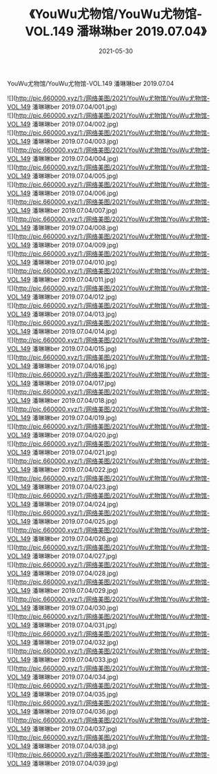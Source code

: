 ﻿---
layout: post
title:  《YouWu尤物馆/YouWu尤物馆-VOL.149 潘琳琳ber 2019.07.04》
date:   2021-05-30
img: http://pic.660000.xyz/1:/网络美图/2021/YouWu尤物馆/YouWu尤物馆-VOL.149 潘琳琳ber 2019.07.04/000.jpg
categories: [美女, 清纯, 唯美]
---

YouWu尤物馆/YouWu尤物馆-VOL.149 潘琳琳ber 2019.07.04

 ![](http://pic.660000.xyz/1:/网络美图/2021/YouWu尤物馆/YouWu尤物馆-VOL.149 潘琳琳ber 2019.07.04/001.jpg) <br>![](http://pic.660000.xyz/1:/网络美图/2021/YouWu尤物馆/YouWu尤物馆-VOL.149 潘琳琳ber 2019.07.04/002.jpg) <br>![](http://pic.660000.xyz/1:/网络美图/2021/YouWu尤物馆/YouWu尤物馆-VOL.149 潘琳琳ber 2019.07.04/003.jpg) <br>![](http://pic.660000.xyz/1:/网络美图/2021/YouWu尤物馆/YouWu尤物馆-VOL.149 潘琳琳ber 2019.07.04/004.jpg) <br>![](http://pic.660000.xyz/1:/网络美图/2021/YouWu尤物馆/YouWu尤物馆-VOL.149 潘琳琳ber 2019.07.04/005.jpg) <br>![](http://pic.660000.xyz/1:/网络美图/2021/YouWu尤物馆/YouWu尤物馆-VOL.149 潘琳琳ber 2019.07.04/006.jpg) <br>![](http://pic.660000.xyz/1:/网络美图/2021/YouWu尤物馆/YouWu尤物馆-VOL.149 潘琳琳ber 2019.07.04/007.jpg) <br>![](http://pic.660000.xyz/1:/网络美图/2021/YouWu尤物馆/YouWu尤物馆-VOL.149 潘琳琳ber 2019.07.04/008.jpg) <br>![](http://pic.660000.xyz/1:/网络美图/2021/YouWu尤物馆/YouWu尤物馆-VOL.149 潘琳琳ber 2019.07.04/009.jpg) <br>![](http://pic.660000.xyz/1:/网络美图/2021/YouWu尤物馆/YouWu尤物馆-VOL.149 潘琳琳ber 2019.07.04/010.jpg) <br>![](http://pic.660000.xyz/1:/网络美图/2021/YouWu尤物馆/YouWu尤物馆-VOL.149 潘琳琳ber 2019.07.04/011.jpg) <br>![](http://pic.660000.xyz/1:/网络美图/2021/YouWu尤物馆/YouWu尤物馆-VOL.149 潘琳琳ber 2019.07.04/012.jpg) <br>![](http://pic.660000.xyz/1:/网络美图/2021/YouWu尤物馆/YouWu尤物馆-VOL.149 潘琳琳ber 2019.07.04/013.jpg) <br>![](http://pic.660000.xyz/1:/网络美图/2021/YouWu尤物馆/YouWu尤物馆-VOL.149 潘琳琳ber 2019.07.04/014.jpg) <br>![](http://pic.660000.xyz/1:/网络美图/2021/YouWu尤物馆/YouWu尤物馆-VOL.149 潘琳琳ber 2019.07.04/015.jpg) <br>![](http://pic.660000.xyz/1:/网络美图/2021/YouWu尤物馆/YouWu尤物馆-VOL.149 潘琳琳ber 2019.07.04/016.jpg) <br>![](http://pic.660000.xyz/1:/网络美图/2021/YouWu尤物馆/YouWu尤物馆-VOL.149 潘琳琳ber 2019.07.04/017.jpg) <br>![](http://pic.660000.xyz/1:/网络美图/2021/YouWu尤物馆/YouWu尤物馆-VOL.149 潘琳琳ber 2019.07.04/018.jpg) <br>![](http://pic.660000.xyz/1:/网络美图/2021/YouWu尤物馆/YouWu尤物馆-VOL.149 潘琳琳ber 2019.07.04/019.jpg) <br>![](http://pic.660000.xyz/1:/网络美图/2021/YouWu尤物馆/YouWu尤物馆-VOL.149 潘琳琳ber 2019.07.04/020.jpg) <br>![](http://pic.660000.xyz/1:/网络美图/2021/YouWu尤物馆/YouWu尤物馆-VOL.149 潘琳琳ber 2019.07.04/021.jpg) <br>![](http://pic.660000.xyz/1:/网络美图/2021/YouWu尤物馆/YouWu尤物馆-VOL.149 潘琳琳ber 2019.07.04/022.jpg) <br>![](http://pic.660000.xyz/1:/网络美图/2021/YouWu尤物馆/YouWu尤物馆-VOL.149 潘琳琳ber 2019.07.04/023.jpg) <br>![](http://pic.660000.xyz/1:/网络美图/2021/YouWu尤物馆/YouWu尤物馆-VOL.149 潘琳琳ber 2019.07.04/024.jpg) <br>![](http://pic.660000.xyz/1:/网络美图/2021/YouWu尤物馆/YouWu尤物馆-VOL.149 潘琳琳ber 2019.07.04/025.jpg) <br>![](http://pic.660000.xyz/1:/网络美图/2021/YouWu尤物馆/YouWu尤物馆-VOL.149 潘琳琳ber 2019.07.04/026.jpg) <br>![](http://pic.660000.xyz/1:/网络美图/2021/YouWu尤物馆/YouWu尤物馆-VOL.149 潘琳琳ber 2019.07.04/027.jpg) <br>![](http://pic.660000.xyz/1:/网络美图/2021/YouWu尤物馆/YouWu尤物馆-VOL.149 潘琳琳ber 2019.07.04/028.jpg) <br>![](http://pic.660000.xyz/1:/网络美图/2021/YouWu尤物馆/YouWu尤物馆-VOL.149 潘琳琳ber 2019.07.04/029.jpg) <br>![](http://pic.660000.xyz/1:/网络美图/2021/YouWu尤物馆/YouWu尤物馆-VOL.149 潘琳琳ber 2019.07.04/030.jpg) <br>![](http://pic.660000.xyz/1:/网络美图/2021/YouWu尤物馆/YouWu尤物馆-VOL.149 潘琳琳ber 2019.07.04/031.jpg) <br>![](http://pic.660000.xyz/1:/网络美图/2021/YouWu尤物馆/YouWu尤物馆-VOL.149 潘琳琳ber 2019.07.04/032.jpg) <br>![](http://pic.660000.xyz/1:/网络美图/2021/YouWu尤物馆/YouWu尤物馆-VOL.149 潘琳琳ber 2019.07.04/033.jpg) <br>![](http://pic.660000.xyz/1:/网络美图/2021/YouWu尤物馆/YouWu尤物馆-VOL.149 潘琳琳ber 2019.07.04/034.jpg) <br>![](http://pic.660000.xyz/1:/网络美图/2021/YouWu尤物馆/YouWu尤物馆-VOL.149 潘琳琳ber 2019.07.04/035.jpg) <br>![](http://pic.660000.xyz/1:/网络美图/2021/YouWu尤物馆/YouWu尤物馆-VOL.149 潘琳琳ber 2019.07.04/036.jpg) <br>![](http://pic.660000.xyz/1:/网络美图/2021/YouWu尤物馆/YouWu尤物馆-VOL.149 潘琳琳ber 2019.07.04/037.jpg) <br>![](http://pic.660000.xyz/1:/网络美图/2021/YouWu尤物馆/YouWu尤物馆-VOL.149 潘琳琳ber 2019.07.04/038.jpg) <br>![](http://pic.660000.xyz/1:/网络美图/2021/YouWu尤物馆/YouWu尤物馆-VOL.149 潘琳琳ber 2019.07.04/039.jpg) <br>